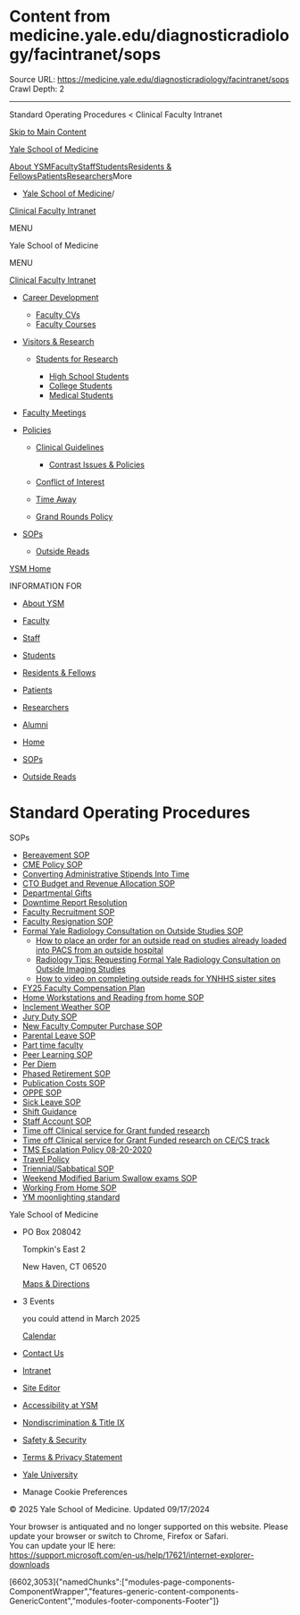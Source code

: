 # Content from medicine.yale.edu/diagnosticradiology/facintranet/sops

Source URL: https://medicine.yale.edu/diagnosticradiology/facintranet/sops
Crawl Depth: 2

---

Standard Operating Procedures < Clinical Faculty Intranet 










[Skip to Main Content](#page-container)

[Yale School of Medicine](/)

[About YSM](/ysm/about/)[Faculty](/ysm/faculty/)[Staff](/ysm/myysm/)[Students](/ysm/edu/)[Residents & Fellows](/ysm/edu/residency-fellowships/)[Patients](https://yalemedicine.org)[Researchers](/ysm/research/)More

* [Yale School of Medicine](/)/

[Clinical Faculty Intranet](/diagnosticradiology/facintranet) 

MENU

Yale School of Medicine

MENU

[Clinical Faculty Intranet](/diagnosticradiology/facintranet)

* [Career Development](/diagnosticradiology/facintranet/development)

  + [Faculty CVs](/diagnosticradiology/facintranet/development/cv)
  + [Faculty Courses](/diagnosticradiology/facintranet/development/courses)
* [Visitors & Research](/diagnosticradiology/facintranet/volunteers)

  + [Students for Research](/diagnosticradiology/facintranet/volunteers/studentsforresearch)

    - [High School Students](/diagnosticradiology/facintranet/volunteers/studentsforresearch/highschoolstudents)
    - [College Students](/diagnosticradiology/facintranet/volunteers/studentsforresearch/collegestundentsresearch)
    - [Medical Students](/diagnosticradiology/facintranet/volunteers/studentsforresearch/medstudentsforresearch)

* [Faculty Meetings](/diagnosticradiology/facintranet/meetings)

* [Policies](/diagnosticradiology/facintranet/policies)

  + [Clinical Guidelines](/diagnosticradiology/facintranet/policies/guidelines)

    - [Contrast Issues & Policies](/diagnosticradiology/facintranet/policies/guidelines/contrast)
  + [Conflict of Interest](/diagnosticradiology/facintranet/policies/coi)
  + [Time Away](/diagnosticradiology/facintranet/policies/timeaway)
  + [Grand Rounds Policy](/diagnosticradiology/facintranet/policies/grandroundsexpenses)

* [SOPs](/diagnosticradiology/facintranet/sops)

  + [Outside Reads](/diagnosticradiology/facintranet/sops/outsidereads)

[YSM Home](/ysm)

INFORMATION FOR

* [About YSM](/ysm/about/)
* [Faculty](/ysm/faculty/)
* [Staff](/ysm/myysm/)
* [Students](/ysm/edu/)
* [Residents & Fellows](/ysm/edu/residency-fellowships/)
* [Patients](https://yalemedicine.org)
* [Researchers](/ysm/research/)
* [Alumni](/ysm/alumni/)

* [Home](/diagnosticradiology/facintranet)
* [SOPs](/diagnosticradiology/facintranet/sops)

* [Outside Reads](/diagnosticradiology/facintranet/sops/outsidereads)

# Standard Operating Procedures

SOPs

* [Bereavement SOP](https://files-profile.medicine.yale.edu/documents/bd00529c-211f-4184-9c08-29d570a6bcd6 "Bereavement SOP pdf")
* [CME Policy SOP](https://files-profile.medicine.yale.edu/documents/060083bf-d27c-4b0d-b645-592c364030e6 "CME Policy SOP pdf")
* [Converting Administrative Stipends Into Time](https://files-profile.medicine.yale.edu/documents/b724a0f1-453e-4b5d-b70e-7e5e4990ccbe "Converting Administrative Stipends Into Time")
* [CTO Budget and Revenue Allocation SOP](https://files-profile.medicine.yale.edu/documents/cc1abac9-6970-4118-86a3-0148bb5abc35 "CTO Budget and Revenue Allocation SOP pdf")
* [Departmental Gifts](https://files-profile.medicine.yale.edu/documents/04c7df0b-9439-4c71-87b8-02de5d51cc0c "Departmental Gifts")
* [Downtime Report Resolution](https://files-profile.medicine.yale.edu/documents/87f63b96-2c42-41ec-8fb5-75263e6b8822 "Downtime Report Resolution")
* [Faculty Recruitment SOP](https://files-profile.medicine.yale.edu/documents/4067dd5f-8016-442f-9942-5cce11cb7fa1)
* [Faculty Resignation SOP](https://files-profile.medicine.yale.edu/documents/1c5f1719-7439-4b87-9785-8a7d8c4fac4a "Radiology SOP Faculty Resignation")
* [Formal Yale Radiology Consultation on Outside Studies SOP](https://files-profile.medicine.yale.edu/documents/b332a62a-c8b4-4363-add2-4d36520c9153 "Formal Yale Radiology Consultation on Outside Studies SOP")
  + [How to place an order for an outside read on studies already loaded into PACS from an outside hospital](https://files-profile.medicine.yale.edu/documents/7af34463-10aa-4f32-b1e8-e4027a052249 "How to place an order for an outside read on studies already loaded into PACS from an outside hospital")
  + [Radiology Tips: Requesting Formal Yale Radiology Consultation on Outside Imaging Studies](https://files-profile.medicine.yale.edu/documents/3ab29fd1-8062-4bc9-9dfb-122894c0f5de "Radiology Tips: Requesting Formal Yale Radiology Consultation on Outside Imaging Studies")
  + [How to video on completing outside reads for YNHHS sister sites](/diagnosticradiology/facintranet/sops/outsidereads/ "Outside Reads Video")
* [FY25 Faculty Compensation Plan](https://files-profile.medicine.yale.edu/documents/7fc371be-1db6-41f1-ad28-75c2fc086d12 "Radiology - FY25 Faculty Compensation Plan")
* [Home Workstations and Reading from home SOP](https://files-profile.medicine.yale.edu/documents/d3149987-4fa4-4e75-b7aa-78004104fd45 "Home Workstations and Reading from home SOP")
* [Inclement Weather SOP](https://files-profile.medicine.yale.edu/documents/7fb5fbfa-a4af-459e-8190-9cb22baff340 "Inclement Weather SOP pdf")
* [Jury Duty SOP](https://files-profile.medicine.yale.edu/documents/d67f6d4d-e759-4627-912c-6552d1db54cb "Jury Duty SOP pdf")
* [New Faculty Computer Purchase SOP](https://files-profile.medicine.yale.edu/documents/03d08b19-5b6a-49a1-aa27-d493e4c74c6e "Radiology New Faculty Computer Purchase SOP")
* [Parental Leave SOP](https://files-profile.medicine.yale.edu/documents/f52d4478-f9f1-44c9-8dda-e727fc380b4f "Parental Leave SOP")
* [Part time faculty](https://files-profile.medicine.yale.edu/documents/e210fb37-2760-40e5-83e1-b3fc708ae068 "Part time faculty PDF")
* [Peer Learning SOP](https://files-profile.medicine.yale.edu/documents/b7009f4e-5720-4ca1-bf1a-0d8665755eda "Peer Learning SOP")
* [Per Diem](https://files-profile.medicine.yale.edu/documents/1d5cda76-ad45-4afb-9255-58d834b726ac "Per Diem")
* [Phased Retirement SOP](https://files-profile.medicine.yale.edu/documents/b28f7db7-9d05-4dc9-9bfc-13e6aa8693c2 "Phased Retirement SOP")
* [Publication Costs SOP](https://files-profile.medicine.yale.edu/documents/09b34379-502b-4dff-957a-cf03d7fdcdcc "Publication Costs SOP")
* [OPPE SOP](https://files-profile.medicine.yale.edu/documents/20b79649-0b2f-40b5-891c-053d9828cede "OPPE SOP")
* [Sick Leave SOP](https://files-profile.medicine.yale.edu/documents/e0248414-a6fd-469c-81b8-b3cf4387d459 "Sick Leave SOP pdf")
* [Shift Guidance](https://files-profile.medicine.yale.edu/documents/046d92f3-8346-45bf-af33-9eaee83171c2 "Shift Guidance")
* [Staff Account SOP](https://files-profile.medicine.yale.edu/documents/097700a7-c989-4fb2-850d-14db386a58b8 "Staff Account SOP pdf")
* [Time off Clinical service for Grant funded research](https://files-profile.medicine.yale.edu/documents/9d2a4a04-2800-4e1e-822d-bd76157816f5 "Time off Clinical service for Grant funded research PDF")
* [Time off Clinical service for Grant Funded research on CE/CS track](https://files-profile.medicine.yale.edu/documents/7ca2283c-83fb-4b2c-b0ae-706bd0842340)
* [TMS Escalation Policy 08-20-2020](https://files-profile.medicine.yale.edu/documents/289ecb0d-4266-4d8d-a338-7a0a3eb049d9 "TMS Escalation Policy")
* [Travel Policy](https://files-profile.medicine.yale.edu/documents/77c9be7a-caea-486a-a15f-300b29de7ad2 "Travel Policy")
* [Triennial/Sabbatical SOP](https://files-profile.medicine.yale.edu/documents/17bea0c8-53d6-4fa7-a6df-fc49b403e435 "Triennial/Sabbatical SOP pdf")
* [Weekend Modified Barium Swallow exams SOP](https://files-profile.medicine.yale.edu/documents/25254e3a-1bc6-44ed-a0b7-0b92db15c76a "Weekend Modified Barium Swallow pdf")
* [Working From Home SOP](https://files-profile.medicine.yale.edu/documents/7664e355-50c1-49b4-aa7c-9f09dcf1ff48 "Working From Home SOP")
* [YM moonlighting standard](https://files-profile.medicine.yale.edu/documents/8b8f6e0a-7528-4ea4-b6e8-ff0284bff33d "Yale Medicine moonlighting standard")

Yale School of Medicine

* PO Box 208042

  Tompkin's East 2

  New Haven, CT 06520

  [Maps & Directions](https://medicine.yale.edu/maps/)
* 3 Events

  you could attend in March 2025

  [Calendar](https://medicine.yale.edu/calendar/)
* [Contact Us](/bioimaging/contact/)

* [Intranet](/intranet)
* [Site Editor](mailto:ysm.editor@yale.edu)
* [Accessibility at YSM](/accessibility/)
* [Nondiscrimination & Title IX](/myysm/personal-resources/diversity-equity-inclusion/)
* [Safety & Security](/myysm/personal-resources/safety-security-resources/)
* [Terms & Privacy Statement](/ysm/privacy)
* [Yale University](https://yale.edu)
* Manage Cookie Preferences

© 2025 Yale School of Medicine. Updated 09/17/2024

Your browser is antiquated and no longer supported on this website. Please update your browser or switch to Chrome, Firefox or Safari.   
You can update your IE here:   
<https://support.microsoft.com/en-us/help/17621/internet-explorer-downloads>


[6602,3053]{"namedChunks":["modules-page-components-ComponentWrapper","features-generic-content-components-GenericContent","modules-footer-components-Footer"]}